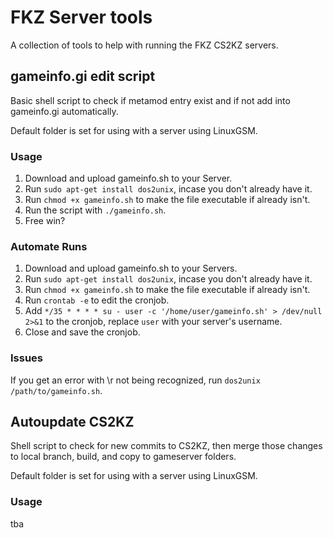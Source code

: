 # FKZ Server tools

A collection of tools to help with running the FKZ CS2KZ servers.

## gameinfo.gi edit script

Basic shell script to check if metamod entry exist and if not add into gameinfo.gi automatically.

Default folder is set for using with a server using LinuxGSM.

### Usage

1. Download and upload gameinfo.sh to your Server.
2. Run `sudo apt-get install dos2unix`, incase you don't already have it.
3. Run `chmod +x gameinfo.sh` to make the file executable if already isn't.
4. Run the script with `./gameinfo.sh`.
5. Free win?

### Automate Runs

1. Download and upload gameinfo.sh to your Servers.
2. Run `sudo apt-get install dos2unix`, incase you don't already have it.
3. Run `chmod +x gameinfo.sh` to make the file executable if already isn't.
4. Run `crontab -e` to edit the cronjob.
5. Add `*/35 * * * * su - user -c '/home/user/gameinfo.sh' > /dev/null 2>&1` to the cronjob, replace `user` with your server's username.
6. Close and save the cronjob.

### Issues

If you get an error with \r not being recognized, run `dos2unix /path/to/gameinfo.sh`.

## Autoupdate CS2KZ

Shell script to check for new commits to CS2KZ, then merge those changes to local branch, build, and copy to gameserver folders.

Default folder is set for using with a server using LinuxGSM.

### Usage

tba
